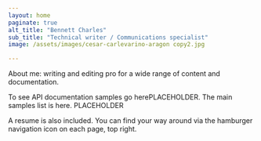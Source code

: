 ```yaml
---
layout: home
paginate: true
alt_title: "Bennett Charles"
sub_title: "Technical writer / Communications specialist"
image: /assets/images/cesar-carlevarino-aragon copy2.jpg

---
```


About me: writing and editing pro for a wide range of content and documentation. 

To see API documentation samples go herePLACEHOLDER. The main samples list is here. PLACEHOLDER 

A resume is also included.  You can find your way around via the hamburger navigation icon on each page, top right. 
